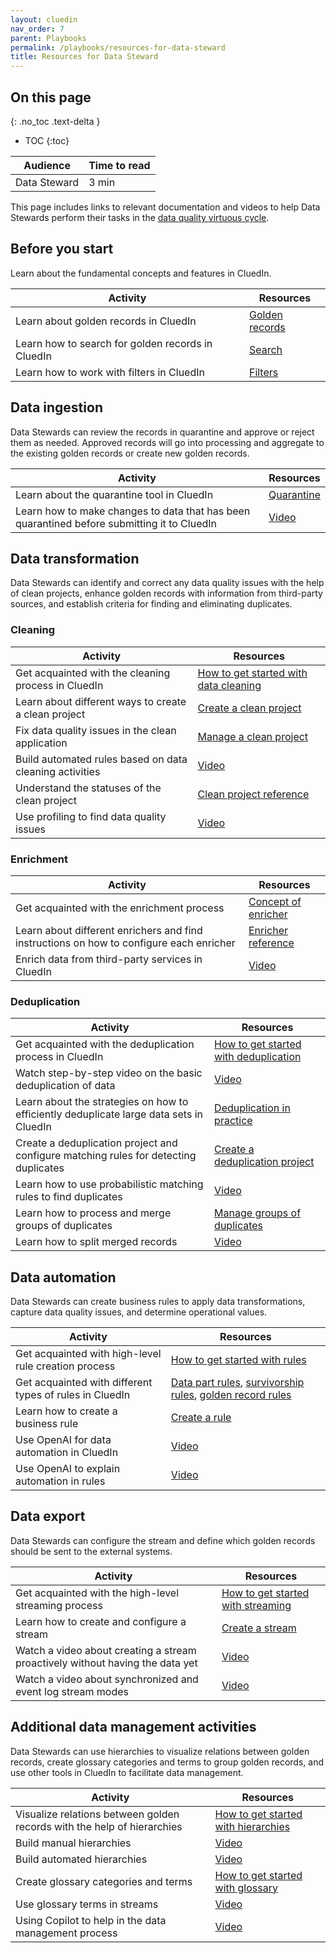 ```yaml
---
layout: cluedin
nav_order: 7
parent: Playbooks
permalink: /playbooks/resources-for-data-steward
title: Resources for Data Steward
---
```

## On this page
{: .no_toc .text-delta }
- TOC
{:toc}

| Audience | Time to read |
|--|--|
| Data Steward | 3 min |

This page includes links to relevant documentation and videos to help Data Stewards perform their tasks in the [data quality virtuous cycle](/playbooks/start-your-cluedin-project#data-journey).

## Before you start

Learn about the fundamental concepts and features in CluedIn.

| Activity | Resources |
|--|--|
| Learn about golden records in CluedIn | [Golden records](/key-terms-and-features/golden-records) |
| Learn how to search for golden records in CluedIn | [Search](/key-terms-and-features/search) |
| Learn how to work with filters in CluedIn | [Filters](/key-terms-and-features/filters) |

## Data ingestion

Data Stewards can review the records in quarantine and approve or reject them as needed. Approved records will go into processing and aggregate to the existing golden records or create new golden records.

| Activity | Resources |
|--|--|
| Learn about the quarantine tool in CluedIn| [Quarantine](/integration/additional-operations-on-records/quarantine) |
| Learn how to make changes to data that has been quarantined before submitting it to CluedIn | [Video](https://vimeo.com/manage/videos/818029549) |

## Data transformation

Data Stewards can identify and correct any data quality issues with the help of clean projects, enhance golden records with information from third-party sources, and establish criteria for finding and eliminating duplicates.

### Cleaning

| Activity | Resources |
|--|--|
| Get acquainted with the cleaning process in CluedIn | [How to get started with data cleaning](/getting-started/manual-data-cleaning) |
| Learn about different ways to create a clean project | [Create a clean project](/preparation/clean/create-clean-project) |
| Fix data quality issues in the clean application | [Manage a clean project](/preparation/clean/manage-clean-project) |
| Build automated rules based on data cleaning activities | [Video](https://vimeo.com/manage/videos/818226739) |
| Understand the statuses of the clean project | [Clean project reference](/preparation/clean/clean-reference) |
| Use profiling to find data quality issues | [Video](https://vimeo.com/manage/videos/915819936) |

### Enrichment

| Activity | Resources |
|--|--|
| Get acquainted with the enrichment process | [Concept of enricher](/preparation/enricher/concept-of-enricher) |
| Learn about different enrichers and find instructions on how to configure each enricher | [Enricher reference](/preparation/enricher/enricher-reference) |
| Enrich data from third-party services in CluedIn | [Video](https://vimeo.com/manage/videos/818212859) |

### Deduplication

| Activity | Resources |
|--|--|
| Get acquainted with the deduplication process in CluedIn | [How to get started with deduplication](/getting-started/data-deduplication) |
| Watch step-by-step video on the basic deduplication of data | [Video](https://vimeo.com/manage/videos/818181700) |
| Learn about the strategies on how to efficiently deduplicate large data sets in CluedIn | [Deduplication in practice](/management/deduplication/deduplication-in-practice) |
| Create a deduplication project and configure matching rules for detecting duplicates | [Create a deduplication project](/management/deduplication/create-a-deduplication-project) |
| Learn how to use probabilistic matching rules to find duplicates | [Video](https://vimeo.com/manage/videos/818195428) |
| Learn how to process and merge groups of duplicates | [Manage groups of duplicates](/management/deduplication/manage-groups-of-duplicates) |
| Learn how to split merged records | [Video](https://vimeo.com/manage/videos/818196287) |

## Data automation

Data Stewards can create business rules to apply data transformations, capture data quality issues, and determine operational values.

| Activity | Resources |
|--|--|
| Get acquainted with high-level rule creation process | [How to get started with rules](/getting-started/rule-builder) |
| Get acquainted with different types of rules in CluedIn | [Data part rules](/management/rules/rule-types#data-parts-rules), [survivorship rules](/management/rules/rule-types#survivorship-rules), [golden record rules](/management/rules/rule-types#golden-record-rules) |
| Learn how to create a business rule | [Create a rule](/management/rules/create-rule) |
| Use OpenAI for data automation in CluedIn | [Video](https://vimeo.com/manage/videos/811556560) |
| Use OpenAI to explain automation in rules | [Video](https://vimeo.com/manage/videos/811562503) |

## Data export

Data Stewards can configure the stream and define which golden records should be sent to the external systems.

| Activity | Resources |
|--|--|
| Get acquainted with the high-level streaming process | [How to get started with streaming](/getting-started/data-streaming) |
| Learn how to create and configure a stream | [Create a stream](/consume/streams/create-a-stream) |
| Watch a video about creating a stream proactively without having the data yet | [Video](https://vimeo.com/manage/videos/818559305) |
| Watch a video about synchronized and event log stream modes | [Video](https://vimeo.com/manage/videos/818044917) |

## Additional data management activities

Data Stewards can use hierarchies to visualize relations between golden records, create glossary categories and terms to group golden records, and use other tools in CluedIn to facilitate data management.

| Activity | Resources |
|--|--|
| Visualize relations between golden records with the help of hierarchies | [How to get started with hierarchies](/getting-started/hierarchy-builder) |
| Build manual hierarchies | [Video](https://vimeo.com/manage/videos/818043927) |
| Build automated hierarchies | [Video](https://vimeo.com/manage/videos/818032837) |
| Create glossary categories and terms | [How to get started with glossary](/getting-started/glossary) |
| Use glossary terms in streams | [Video](https://vimeo.com/manage/videos/818045893) |
| Using Copilot to help in the data management process | [Video](https://vimeo.com/manage/videos/915817750) |